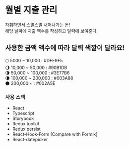 # 월별 지출 관리

자취하면서 스멀스멀 새어나가는 돈! <br/>
해당 날짜에 지출 액수를 작성하고 달력에 보여준다.

## 사용한 금액 액수에 따라 달력 색깔이 달라요!

🌕 5000 ~ 10,000 : #DFE9F5 <br/>
🌖 10,000 ~ 50,000 : #90B1DB <br/>
🌗 50,000 ~ 100,000 : #3E77B6 <br/>
🌘 100,000 ~ 200,000 : #003A88 <br/>
🌑 200,000 ~ : #002A5E

### 사용 스택

- React
- Typescript
- Storybook
- Redux toolkit
- Redux persist
- React-Hook-Form [Compare with Formik]
- React-datepicker
